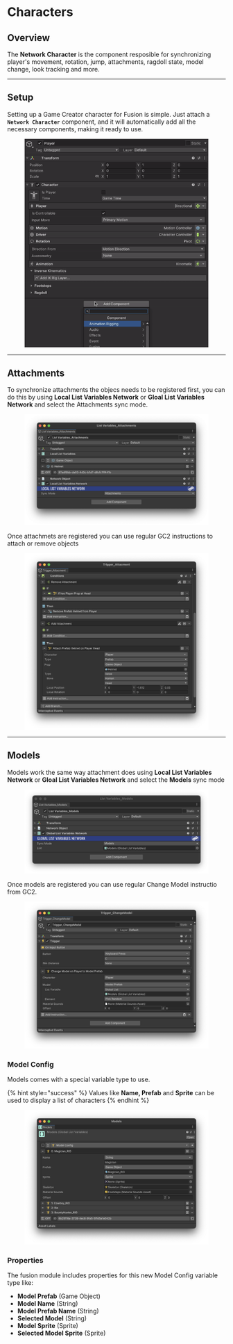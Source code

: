 # Characters

## Overview

The **Network Character** is the component resposible for synchronizing player's movement, rotation, jump, attachments, ragdoll state, model change, look tracking and more.



***

## Setup

Setting up a Game Creator character for Fusion is simple. Just attach a **`Network Character`** component, and it will automatically add all the necessary components, making it ready to use.

<figure><img src="../../.gitbook/assets/network-character-ezgif.com-optimize.gif" alt=""><figcaption></figcaption></figure>



***

## Attachments

To synchronize attachments the objecs needs to be registered first, you can do this by using **Local List Variables Network** or **Gloal List Variables Network** and select the Attachments sync mode.

<figure><img src="../../.gitbook/assets/image (97).png" alt=""><figcaption></figcaption></figure>

Once attachmets are registered you can use regular GC2 instructions to attach or remove objects

<figure><img src="../../.gitbook/assets/image (98).png" alt=""><figcaption></figcaption></figure>

***

## Models

Models work the same way attachment does using **Local List Variables Network** or **Gloal List Variables Network** and select the **Models** sync mode

<figure><img src="../../.gitbook/assets/image (99).png" alt=""><figcaption></figcaption></figure>

Once models are registered you can use regular Change Model instructio from GC2.

<figure><img src="../../.gitbook/assets/image (101).png" alt=""><figcaption></figcaption></figure>

### Model Config

Models comes with a special variable type to use.

{% hint style="success" %}
Values like **Name, Prefab** and **Sprite** can be used to display a list of characters&#x20;
{% endhint %}

<figure><img src="../../.gitbook/assets/image (100).png" alt=""><figcaption></figcaption></figure>

### Properties

The fusion module includes properties for this new Model Config variable type like:

* **Model Prefab** (Game Object)
* **Model Name** (String)
* **Model Prefab Name** (String)
* **Selected Model** (String)
* **Model Sprite** (Sprite)
* **Selected Model Sprite** (Sprite)
